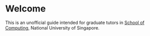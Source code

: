 # Welcome
This is an unofficial guide intended for graduate tutors in [School of Computing](https://www.comp.nus.edu.sg/), National University of Singapore.